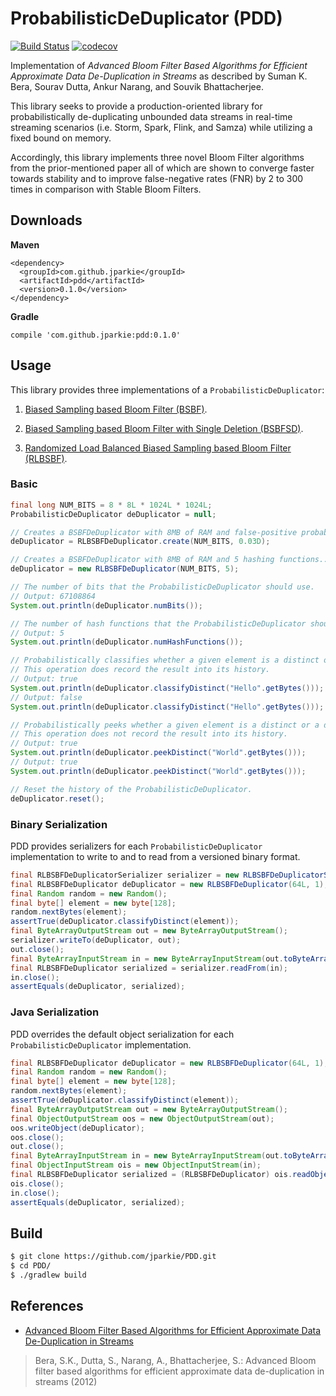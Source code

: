 # ProbabilisticDeDuplicator (PDD)
[![Build Status](https://travis-ci.org/jparkie/PDD.svg?branch=master)](https://travis-ci.org/jparkie/PDD)
[![codecov](https://codecov.io/gh/jparkie/PDD/branch/master/graph/badge.svg)](https://codecov.io/gh/jparkie/PDD)

Implementation of *Advanced Bloom Filter Based Algorithms for Efficient Approximate Data De-Duplication in Streams* as described by Suman K. Bera, Sourav Dutta, Ankur Narang, and Souvik Bhattacherjee.

This library seeks to provide a production-oriented library for probabilistically de-duplicating unbounded data streams in real-time streaming scenarios (i.e. Storm, Spark, Flink, and Samza) while utilizing a fixed bound on memory.

Accordingly, this library implements three novel Bloom Filter algorithms from the prior-mentioned paper all of which are shown to converge faster towards stability and to improve false-negative rates (FNR) by 2 to 300 times in comparison with Stable Bloom Filters.

## Downloads

**Maven**
```
<dependency>
  <groupId>com.github.jparkie</groupId>
  <artifactId>pdd</artifactId>
  <version>0.1.0</version>
</dependency>
```

**Gradle**
```
compile 'com.github.jparkie:pdd:0.1.0'
```

## Usage

This library provides three implementations of a `ProbabilisticDeDuplicator`:

1. [Biased Sampling based Bloom Filter (BSBF)](https://github.com/jparkie/PDD/blob/master/src/main/java/com/github/jparkie/pdd/impl/BSBFDeDuplicator.java).

2. [Biased Sampling based Bloom Filter with Single Deletion (BSBFSD)](https://github.com/jparkie/PDD/blob/master/src/main/java/com/github/jparkie/pdd/impl/BSBFSDDeDuplicator.java).

3. [Randomized Load Balanced Biased Sampling based Bloom Filter (RLBSBF)](https://github.com/jparkie/PDD/blob/master/src/main/java/com/github/jparkie/pdd/impl/RLBSBFDeDuplicator.java).

### Basic

```java
final long NUM_BITS = 8 * 8L * 1024L * 1024L;
ProbabilisticDeDuplicator deDuplicator = null;

// Creates a BSBFDeDuplicator with 8MB of RAM and false-positive probability at 3%.
deDuplicator = RLBSBFDeDuplicator.create(NUM_BITS, 0.03D);

// Creates a BSBFDeDuplicator with 8MB of RAM and 5 hashing functions..
deDuplicator = new RLBSBFDeDuplicator(NUM_BITS, 5);

// The number of bits that the ProbabilisticDeDuplicator should use.
// Output: 67108864
System.out.println(deDuplicator.numBits());

// The number of hash functions that the ProbabilisticDeDuplicator should use.
// Output: 5
System.out.println(deDuplicator.numHashFunctions());

// Probabilistically classifies whether a given element is a distinct or a duplicate element.
// This operation does record the result into its history.
// Output: true
System.out.println(deDuplicator.classifyDistinct("Hello".getBytes()));
// Output: false
System.out.println(deDuplicator.classifyDistinct("Hello".getBytes()));

// Probabilistically peeks whether a given element is a distinct or a duplicate element.
// This operation does not record the result into its history.
// Output: true
System.out.println(deDuplicator.peekDistinct("World".getBytes()));
// Output: true
System.out.println(deDuplicator.peekDistinct("World".getBytes()));

// Reset the history of the ProbabilisticDeDuplicator.
deDuplicator.reset();
```

### Binary Serialization

PDD provides serializers for each `ProbabilisticDeDuplicator` implementation to write to and to read from a versioned binary format.

```java
final RLBSBFDeDuplicatorSerializer serializer = new RLBSBFDeDuplicatorSerializer();
final RLBSBFDeDuplicator deDuplicator = new RLBSBFDeDuplicator(64L, 1);
final Random random = new Random();
final byte[] element = new byte[128];
random.nextBytes(element);
assertTrue(deDuplicator.classifyDistinct(element));
final ByteArrayOutputStream out = new ByteArrayOutputStream();
serializer.writeTo(deDuplicator, out);
out.close();
final ByteArrayInputStream in = new ByteArrayInputStream(out.toByteArray());
final RLBSBFDeDuplicator serialized = serializer.readFrom(in);
in.close();
assertEquals(deDuplicator, serialized);
```

### Java Serialization

PDD overrides the default object serialization for each `ProbabilisticDeDuplicator` implementation.

```java
final RLBSBFDeDuplicator deDuplicator = new RLBSBFDeDuplicator(64L, 1);
final Random random = new Random();
final byte[] element = new byte[128];
random.nextBytes(element);
assertTrue(deDuplicator.classifyDistinct(element));
final ByteArrayOutputStream out = new ByteArrayOutputStream();
final ObjectOutputStream oos = new ObjectOutputStream(out);
oos.writeObject(deDuplicator);
oos.close();
out.close();
final ByteArrayInputStream in = new ByteArrayInputStream(out.toByteArray());
final ObjectInputStream ois = new ObjectInputStream(in);
final RLBSBFDeDuplicator serialized = (RLBSBFDeDuplicator) ois.readObject();
ois.close();
in.close();
assertEquals(deDuplicator, serialized);
```

## Build

```bash
$ git clone https://github.com/jparkie/PDD.git
$ cd PDD/
$ ./gradlew build
```

## References

- [Advanced Bloom Filter Based Algorithms for Efficient Approximate Data De-Duplication in Streams](https://arxiv.org/abs/1212.3964)

> Bera, S.K., Dutta, S., Narang, A., Bhattacherjee, S.: Advanced Bloom filter based algorithms for efficient approximate data de-duplication in streams (2012)
